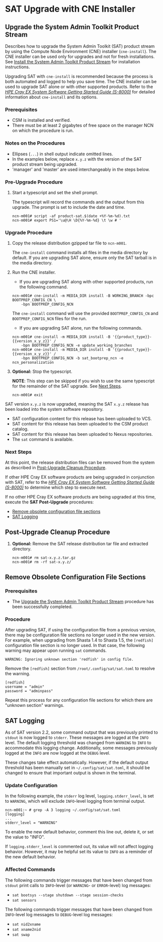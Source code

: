 # SAT Upgrade with CNE Installer

## Upgrade the System Admin Toolkit Product Stream

Describes how to upgrade the System Admin Toolkit (SAT) product
stream by using the Compute Node Environment (CNE) installer (`cne-install`).
The CNE installer can be used only for upgrades and not for fresh installations.
See [Install the System Admin Toolkit Product Stream](install.md) for
installation instructions.

Upgrading SAT with `cne-install` is recommended because the process is both
automated and logged to help you save time. The CNE installer can be used to
upgrade SAT alone or with other supported products. Refer to the [*HPE Cray EX
System Software Getting Started Guide (S-8000)*](<https://www.hpe.com/support/ex-S-8000>)
for detailed information about `cne-install` and its options.

### Prerequisites

- CSM is installed and verified.
- There must be at least 2 gigabytes of free space on the manager NCN on which
the procedure is run.

### Notes on the Procedures

- Ellipses (`...`) in shell output indicate omitted lines.
- In the examples below, replace `x.y.z` with the version of the SAT product stream
being upgraded.
- 'manager' and 'master' are used interchangeably in the steps below.

### Pre-Upgrade Procedure

1. Start a typescript and set the shell prompt.

   The typescript will record the commands and the output from this upgrade.
   The prompt is set to include the date and time.

   ```screen
   ncn-m001# script -af product-sat.$(date +%Y-%m-%d).txt
   ncn-m001# export PS1='\u@\H \D{%Y-%m-%d} \t \w # '
   ```

### Upgrade Procedure

1. Copy the release distribution gzipped tar file to `ncn-m001`.

   The `cne-install` command installs all files in the media directory
   by default. If you are upgrading SAT alone, ensure only the SAT tarball is in
   the media directory.

1. Run the CNE installer.

     - If you are upgrading SAT along with other supported products, run the
following command.

     ```screen
     ncn-m001# cne-install -m MEDIA_DIR install -B WORKING_BRANCH -bpc BOOTPREP_CONFIG_CN \
         -bpn BOOTPREP_CONFIG_NCN
     ```

     The `cne-install` command will use the provided `BOOTPREP_CONFIG_CN` and
     `BOOTPREP_CONFIG_NCN` files for the run.

     - If you are upgrading SAT alone, run the following commands.

     ```screen
     ncn-m001# cne-install -m MEDIA_DIR install -B '{{product_type}}-{{version_x_y_z}}' /
         -bpn BOOTPREP_CONFIG_NCN -e update_working_branches
     ncn-m001# cne-install -m MEDIA_DIR install -B '{{product_type}}-{{version_x_y_z}}' /
         -bpn BOOTPREP_CONFIG_NCN -b sat_bootprep_ncn -e ncn_personalization
     ```

1. **Optional:** Stop the typescript.

   **NOTE**: This step can be skipped if you wish to use the same typescript
   for the remainder of the SAT upgrade. See [Next Steps](#next-steps).

   ```screen
   ncn-m001# exit
   ```

SAT version `x.y.z` is now upgraded, meaning the SAT `x.y.z` release
has been loaded into the system software repository.

- SAT configuration content for this release has been uploaded to VCS.
- SAT content for this release has been uploaded to the CSM product catalog.
- SAT content for this release has been uploaded to Nexus repositories.
- The `sat` command is available.

### Next Steps

At this point, the release distribution files can be removed from the system as
described in [Post-Upgrade Cleanup Procedure](#post-upgrade-cleanup-procedure).

If other HPE Cray EX software products are being upgraded in conjunction
with SAT, refer to the [*HPE Cray EX System Software Getting Started Guide
(S-8000)*](<https://www.hpe.com/support/ex-S-8000>) to determine which step
to execute next.

If no other HPE Cray EX software products are being upgraded at this time,
execute the **SAT Post-Upgrade** procedures:

- [Remove obsolete configuration file sections](#remove-obsolete-configuration-file-sections)
- [SAT Logging](#sat-logging)

## Post-Upgrade Cleanup Procedure

1. **Optional:** Remove the SAT release distribution tar file and extracted directory.

   ```screen
   ncn-m001# rm sat-x.y.z.tar.gz
   ncn-m001# rm -rf sat-x.y.z/
   ```

## Remove Obsolete Configuration File Sections

### Prerequisites

- The [Upgrade the System Admin Toolkit Product Stream](#upgrade-the-system-admin-toolkit-product-stream)
procedure has been successfully completed.

### Procedure

After upgrading SAT, if using the configuration file from a previous version,
there may be configuration file sections no longer used in the new version.
For example, when upgrading from Shasta 1.4 to Shasta 1.5, the `[redfish]`
configuration file section is no longer used. In that case, the following
warning may appear upon running `sat` commands.

```screen
WARNING: Ignoring unknown section 'redfish' in config file.
```

Remove the `[redfish]` section from `/root/.config/sat/sat.toml` to resolve
the warning.

```screen
[redfish]
username = "admin"
password = "adminpass"
```

Repeat this process for any configuration file sections for which there are
"unknown section" warnings.

## SAT Logging

As of SAT version 2.2, some command output that was previously printed to `stdout`
is now logged to `stderr`. These messages are logged at the `INFO` level. The
default logging threshold was changed from `WARNING` to `INFO` to accommodate
this logging change. Additionally, some messages previously logged at the `INFO`
are now logged at the `DEBUG` level.

These changes take effect automatically. However, if the default output threshold
has been manually set in `~/.config/sat/sat.toml`, it should be changed to ensure
that important output is shown in the terminal.

### Update Configuration

In the following example, the `stderr` log level, `logging.stderr_level`, is set to
`WARNING`, which will exclude `INFO`-level logging from terminal output.

```screen
ncn-m001:~ # grep -A 3 logging ~/.config/sat/sat.toml
[logging]
...
stderr_level = "WARNING"
```

To enable the new default behavior, comment this line out, delete it, or set
the value to "INFO".

If `logging.stderr_level` is commented out, its value will not affect logging
behavior. However, it may be helpful set its value to `INFO` as a reminder of
the new default behavior.

### Affected Commands

The following commands trigger messages that have been changed from `stdout`
print calls to `INFO`-level (or `WARNING`- or `ERROR`-level) log messages:

- `sat bootsys --stage shutdown --stage session-checks`
- `sat sensors`

The following commands trigger messages that have been changed from `INFO`-level
log messages to `DEBUG`-level log messages:

- `sat nid2xname`
- `sat xname2nid`
- `sat swap`
